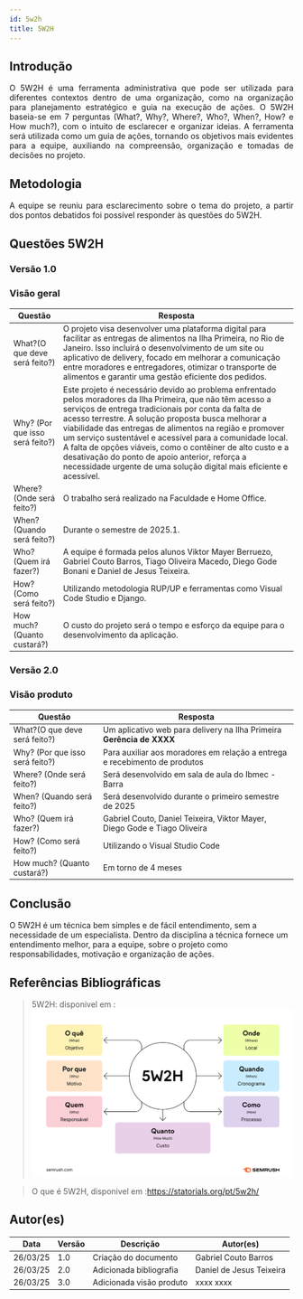 ```yaml
---
id: 5w2h
title: 5W2H
---
```


## Introdução

<p align = "justify">
    O 5W2H é uma ferramenta administrativa  que pode ser utilizada para diferentes contextos dentro de uma organização, como na organização para planejamento estratégico e guia na execução de ações. O 5W2H baseia-se em 7 perguntas (What?, Why?, Where?, Who?, When?, How? e How much?), com o intuito de esclarecer e organizar ideias. A ferramenta será utilizada como um guia de ações, tornando os objetivos mais evidentes para a equipe, auxiliando na compreensão, organização e tomadas de decisões no projeto.
</p>

## Metodologia

<p align = "justify">
    A equipe se reuniu para esclarecimento sobre o tema do projeto, a partir dos pontos debatidos foi possível responder às questões do 5W2H.  
</p>


## Questões 5W2H

### Versão 1.0

### Visão geral

|Questão|Resposta|
|-------|--------|
|What?(O que deve será feito?)|O projeto visa desenvolver uma plataforma digital para facilitar as entregas de alimentos na Ilha Primeira, no Rio de Janeiro. Isso incluirá o desenvolvimento de um site ou aplicativo de delivery, focado em melhorar a comunicação entre moradores e entregadores, otimizar o transporte de alimentos e garantir uma gestão eficiente dos pedidos. |
|Why? (Por que isso será feito?)|Este projeto é necessário devido ao problema enfrentado pelos moradores da Ilha Primeira, que não têm acesso a serviços de entrega tradicionais por conta da falta de acesso terrestre. A solução proposta busca melhorar a viabilidade das entregas de alimentos na região e promover um serviço sustentável e acessível para a comunidade local. A falta de opções viáveis, como o contêiner de alto custo e a desativação do ponto de apoio anterior, reforça a necessidade urgente de uma solução digital mais eficiente e acessível.|
|Where? (Onde será feito?)|O trabalho será realizado na Faculdade e Home Office.|
|When? (Quando será feito?)|Durante o semestre de 2025.1. |
|Who? (Quem irá fazer?)|A equipe é formada pelos alunos Viktor Mayer Berruezo, Gabriel Couto Barros, Tiago Oliveira Macedo, Diego Gode Bonani e Daniel de Jesus Teixeira. |
|How? (Como será feito?)|Utilizando metodologia RUP/UP e ferramentas como Visual Code Studio e Django. |
|How much? (Quanto custará?)|O custo do projeto será o tempo e esforço da equipe para o desenvolvimento da aplicação.|


### Versão 2.0

### Visão produto

|Questão|Resposta|
|-------|--------|
|What?(O que deve será feito?)| Um aplicativo web para delivery na Ilha Primeira **Gerência de XXXX**|
|Why? (Por que isso será feito?)| Para auxiliar aos moradores em relação a entrega e recebimento de produtos|
|Where? (Onde será feito?)|Será desenvolvido em sala de aula do Ibmec - Barra|
|When? (Quando será feito?)| Será desenvolvido durante o primeiro semestre de 2025|
|Who? (Quem irá fazer?)| Gabriel Couto, Daniel Teixeira, Viktor Mayer, Diego Gode e Tiago Oliveira|
|How? (Como será feito?)| Utilizando o Visual Studio Code |
|How much? (Quanto custará?)|Em torno de 4 meses|


## Conclusão

O 5W2H é um técnica bem simples e de fácil entendimento, sem a necessidade de um especialista. Dentro da disciplina a técnica fornece um entendimento melhor, para a equipe, sobre o projeto como responsabilidades, motivação e organização de ações.   
 
 
## Referências Bibliográficas
> 5W2H: disponivel em :![5W2H](../assets/5W2H/5W2H.png)

> O que é 5W2H, disponivel em :https://statorials.org/pt/5w2h/

## Autor(es)
| Data | Versão | Descrição | Autor(es) |
| -- | -- | -- | -- |
| 26/03/25 | 1.0 | Criação do documento | Gabriel Couto Barros | 
| 26/03/25 | 2.0 | Adicionada bibliografia | Daniel de Jesus Teixeira | 
| 26/03/25 | 3.0 | Adicionada visão produto | xxxx xxxx | 
